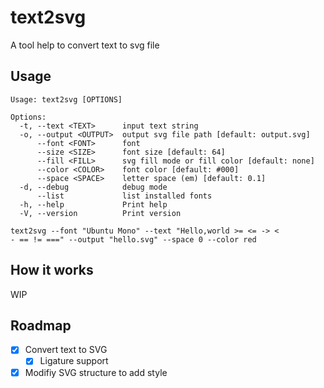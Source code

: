 # text2svg

A tool help to convert text to svg file

## Usage

```
Usage: text2svg [OPTIONS]

Options:
  -t, --text <TEXT>      input text string
  -o, --output <OUTPUT>  output svg file path [default: output.svg]
      --font <FONT>      font
      --size <SIZE>      font size [default: 64]
      --fill <FILL>      svg fill mode or fill color [default: none]
      --color <COLOR>    font color [default: #000]
      --space <SPACE>    letter space (em) [default: 0.1]
  -d, --debug            debug mode
      --list             list installed fonts
  -h, --help             Print help
  -V, --version          Print version
```

```
text2svg --font "Ubuntu Mono" --text "Hello,world >= <= -> <
- == != ===" --output "hello.svg" --space 0 --color red
```

## How it works

WIP

## Roadmap

- [x] Convert text to SVG
  - [x] Ligature support
- [x] Modifiy SVG structure to add style
